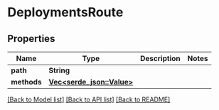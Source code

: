 # DeploymentsRoute

## Properties

Name | Type | Description | Notes
------------ | ------------- | ------------- | -------------
**path** | **String** |  | 
**methods** | [**Vec<serde_json::Value>**](serde_json::Value.md) |  | 

[[Back to Model list]](../README.md#documentation-for-models) [[Back to API list]](../README.md#documentation-for-api-endpoints) [[Back to README]](../README.md)



